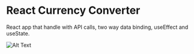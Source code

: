 # React Currency Converter

React app that handle with API calls, two way data binding, useEffect and useState.

![Alt Text](https://media.giphy.com/media/ejJvOAiCOctfDcQuKW/source.gif)





